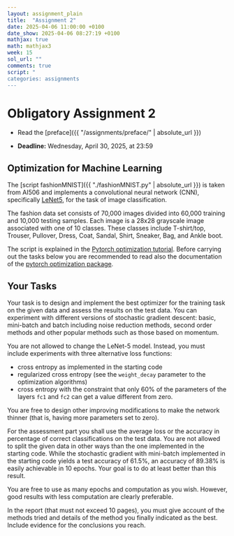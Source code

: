 ```yaml
---
layout: assignment_plain
title:  "Assignment 2"
date: 2025-04-06 11:00:00 +0100
date_show: 2025-04-06 08:27:19 +0100
mathjax: true
math: mathjax3
week: 15
sol_url: ""
comments: true
script: "
categories: assignments
---
```


<!-- https://pdmosses.github.io/just-the-docs-tests-old/docs/math/mathjax3/ -->

# Obligatory Assignment 2

- Read the [preface]({{ "/assignments/preface/" | absolute_url }})

- **Deadline:** Wednesday, April 30, 2025, at 23:59

## Optimization for Machine Learning

The [script fashionMNIST]({{ "./fashionMNIST.py" | absolute_url }}) is taken
from AI506 and implements a
convolutional neural network (CNN), specifically
[LeNet5](https://en.wikipedia.org/wiki/LeNet), for the task of image
classification.  

The fashion data set consists of 70,000 images divided into 60,000 training and
10,000 testing samples. Each image is a 28x28 grayscale image associated with
one of 10 classes. These classes include T-shirt/top, Trouser, Pullover, Dress,
Coat, Sandal, Shirt, Sneaker, Bag, and Ankle boot.

The script is explained in the [Pytorch optimization
tutorial](https://pytorch.org/tutorials/beginner/basics/optimization_tutorial.html).
Before carrying out the tasks below you are recommended to read also the
documentation of the [pytorch optimization
package](https://pytorch.org/docs/stable/optim.html).  

## Your Tasks

Your task is to design and implement the best optimizer for the training task on
the given data and assess the results on the test data.  You can experiment with
different versions of stochastic gradient descent: basic, mini-batch and batch
including noise reduction methods, second order methods and other popular
methods such as those based on momentum.

You are not allowed to change the LeNet-5 model. Instead, you must include
experiments with three alternative loss functions:

- cross entropy as implemented in the starting code
- regularized cross entropy (see the `weight_decay` parameter to the optimization algorithms)
- cross entropy with the constraint that only 60% of the parameters of the
  layers `fc1` and `fc2` can get a value different from zero.

You are free to design other improving modifications to make the network thinner
(that is, having more parameters set to zero).

For the assessment part you shall use the average loss or the accuracy in
percentage of correct classifications on the test data. You are not allowed to
split the given data in other ways than the one implemented in the starting
code. While the stochastic gradient with mini-batch implemented in the
starting code yields a test accuracy of 61.5%, an accuracy of 89.38% is easily
achievable in 10 epochs. Your goal is to do at least better than this result.

You are free to use as many epochs and computation as you wish. However, good
results with less computation are clearly preferable.

<!--
Test set: Average loss: 0.01783597499728203, Accuracy: 6155/10000 (61.54999923706055%)

Test set: Average loss: 0.004488257503509521, Accuracy: 8938/10000 (89.37999725341797%)

Test set: Average loss: 0.00469727886095643, Accuracy: 8926/10000
(89.26000213623047%)
-->

In the report (that must not exceed 10 pages), you must give account of the
methods tried and details of the method you finally indicated as the best.
Include evidence for the conclusions you reach.
